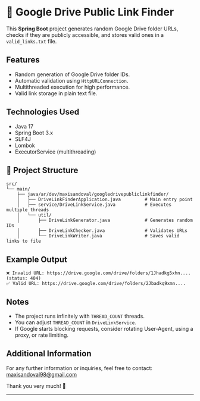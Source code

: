 # 📁 Google Drive Public Link Finder

This **Spring Boot** project generates random Google Drive folder URLs, checks if they are publicly accessible, and stores valid ones in a `valid_links.txt` file.

## Features

- Random generation of Google Drive folder IDs.
- Automatic validation using `HttpURLConnection`.
- Multithreaded execution for high performance.
- Valid link storage in plain text file.

## Technologies Used

- Java 17
- Spring Boot 3.x
- SLF4J
- Lombok
- ExecutorService (multithreading)

## 📂 Project Structure

```
src/
└── main/
    ├── java/ar/dev/maxisandoval/googledrivepubliclinkfinder/
    │   ├── DriveLinkFinderApplication.java         # Main entry point
    │   ├── service/DriveLinkService.java           # Executes multiple threads
    │   └── util/
    │       ├── DriveLinkGenerator.java             # Generates random IDs
    │       ├── DriveLinkChecker.java               # Validates URLs
    │       └── DriveLinkWriter.java                # Saves valid links to file
```

## Example Output

```
❌ Invalid URL: https://drive.google.com/drive/folders/1Jhadkg5xhn.... (status: 404)
✅ Valid URL: https://drive.google.com/drive/folders/2Jbadkq9xmn....
```

## Notes

- The project runs infinitely with `THREAD_COUNT` threads.
- You can adjust `THREAD_COUNT` in `DriveLinkService`.
- If Google starts blocking requests, consider rotating User-Agent, using a proxy, or rate limiting.

## Additional Information
For any further information or inquiries, feel free to contact: <maxisandoval98@gmail.com>

Thank you very much! 🦔

<hr>
